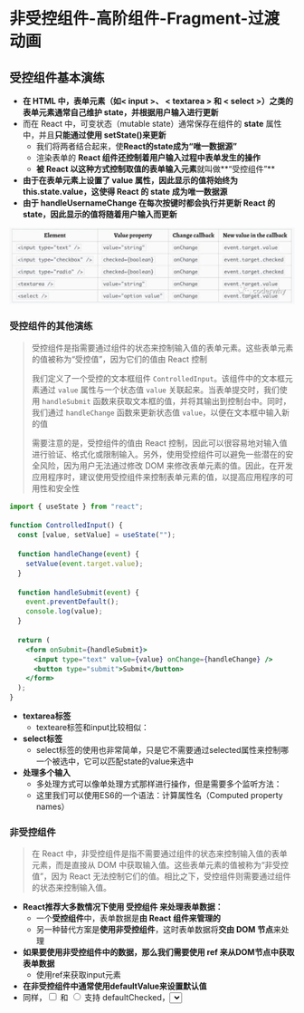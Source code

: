 # 非受控组件-高阶组件-Fragment-过渡动画

## 受控组件基本演练

- **在 HTML 中，表单元素（如< input >、 < textarea > 和 < select >）之类的表单元素通常自己维护 state，并根据用户输入进行更新**
- 而在 React 中，可变状态（mutable state）通常保存在组件的 **state** 属性中，并且**只能通过使用 setState()来更新**
  - 我们将两者结合起来，使**React的state成为“唯一数据源”**
  - 渲染表单的 **React 组件还控制着用户输入过程中表单发生的操作**
  - **被 React 以这种方式控制取值的表单输入元素**就叫做**“受控组件”**
- **由于在表单元素上设置了 value 属性，因此显示的值将始终为 this.state.value，这使得 React 的 state 成为唯一数据源**
- **由于 handleUsernameChange 在每次按键时都会执行并更新 React 的 state，因此显示的值将随着用户输入而更新**

![image-20230408025915725](.\React-images\image-20230408025915725-1683026306062-38.png)

### 受控组件的其他演练

> 受控组件是指需要通过组件的状态来控制输入值的表单元素。这些表单元素的值被称为“受控值”，因为它们的值由 React 控制
>
> 我们定义了一个受控的文本框组件 `ControlledInput`。该组件中的文本框元素通过 `value` 属性与一个状态值 `value` 关联起来。当表单提交时，我们使用 `handleSubmit` 函数来获取文本框的值，并将其输出到控制台中。同时，我们通过 `handleChange` 函数来更新状态值 `value`，以便在文本框中输入新的值
>
> 需要注意的是，受控组件的值由 React 控制，因此可以很容易地对输入值进行验证、格式化或限制输入。另外，使用受控组件可以避免一些潜在的安全风险，因为用户无法通过修改 DOM 来修改表单元素的值。因此，在开发应用程序时，建议使用受控组件来控制表单元素的值，以提高应用程序的可用性和安全性

```jsx
import { useState } from "react";

function ControlledInput() {
  const [value, setValue] = useState("");

  function handleChange(event) {
    setValue(event.target.value);
  }

  function handleSubmit(event) {
    event.preventDefault();
    console.log(value);
  }

  return (
    <form onSubmit={handleSubmit}>
      <input type="text" value={value} onChange={handleChange} />
      <button type="submit">Submit</button>
    </form>
  );
}
```

- **textarea标签**
  - texteare标签和input比较相似：
- **select标签**
  - select标签的使用也非常简单，只是它不需要通过selected属性来控制哪一个被选中，它可以匹配state的value来选中
- **处理多个输入**
  - 多处理方式可以像单处理方式那样进行操作，但是需要多个监听方法：
  - 这里我们可以使用ES6的一个语法：计算属性名（Computed property names）

### 非受控组件

> 在 React 中，非受控组件是指不需要通过组件的状态来控制输入值的表单元素，而是直接从 DOM 中获取输入值。这些表单元素的值被称为“非受控值”，因为 React 无法控制它们的值。相比之下，受控组件则需要通过组件的状态来控制输入值。

- **React推荐大多数情况下使用 受控组件 来处理表单数据：**
  - 一个**受控组件**中，表单数据是**由 React 组件来管理的**
  - 另一种替代方案是**使用非受控组件**，这时表单数据将**交由 DOM 节点**来处理
- **如果要使用非受控组件中的数据，那么我们需要使用 ref 来从DOM节点中获取表单数据**
  - 使用ref来获取input元素
- **在非受控组件中通常使用defaultValue来设置默认值**
- 同样，<input type="checkbox"> 和 <input type="radio"> 支持 defaultChecked，<select> 和 <textarea> 支持 defaultValue

**如何创建一个非受控的文本框组件：**

> 我们定义了一个非受控的文本框组件 `UncontrolledInput`。该组件中的文本框元素通过 `ref` 属性与一个 React 引用关联起来。当表单提交时，我们使用 `handleSubmit` 函数来获取文本框的值，并将其输出到控制台中
>
> 需要注意的是，非受控组件的值无法通过组件的状态来控制，因此如果需要对输入值进行验证或格式化，可能需要编写一些额外的逻辑来处理这些值。另外，非受控组件可能会导致一些潜在的安全风险，因为用户可以通过修改 DOM 来修改表单元素的值。因此，在开发应用程序时，建议使用受控组件来控制表单元素的值，以提高应用程序的可用性和安全性

```jsx
function UncontrolledInput() {
  const inputRef = useRef(null);

  function handleSubmit(event) {
    event.preventDefault();
    console.log(inputRef.current.value);
  }

  return (
    <form onSubmit={handleSubmit}>
      <input type="text" ref={inputRef} />
      <button type="submit">Submit</button>
    </form>
  );
}
```

## 认识高阶函数

- **高阶函数的维基百科定义：至少满足以下条件之一：**
  - 接受一个或多个函数作为输入
  - 输出一个函数
- **JavaScript中比较常见的filter、map、reduce都是高阶函数**
- **那么说明是高阶组件呢？**
  - 高阶组件的英文是 **Higher-Order Components**，简称为 **HOC**
  - 官方的定义：**高阶组件是参数为组件，返回值为新组件的函数**
- **我们可以进行如下的解析：**
  - 首先， **高阶组件 本身不是一个组件，而是一个函数**
  - 其次，**这个函数的参数是一个组件，返回值也是一个组件**

## 高阶组件的定义

> 高阶组件（Higher-Order Component，HOC）是一种函数，它接受一个组件作为输入，并返回一个新的组件作为输出。这个新的组件包装了原始组件，并且可以添加一些额外的功能或逻辑，例如：
>
> - 访问组件的状态或属性
> - 向组件传递其他属性或方法
> - 渲染条件组件
> - 处理错误或加载状态
> - 等等
>
> 优点：
>
> HOC 的主要目的是提供一种可重用的代码模式，以便在多个组件中共享功能或逻辑。通过将功能包装在 HOC 中，我们可以将它们从组件中分离出来，并且可以在多个组件中使用相同的功能，从而提高代码的可维护性和可重用性。
>
> 注意事项：
>
> HOC 是一种非常强大的工具，可以提高 React 应用程序的可维护性和可重用性。然而，如果不正确地使用 HOC，可能会导致代码复杂性和可读性的降低，因此建议在开发应用程序时，谨慎使用 HOC，并根据实际需要选择合适的解决方案

- **高阶组件的调用过程类似于这样：**

> higherOrderComponent就是一个高阶组件，我们传入的WrappendComponent是一个组件。经过内部从操作返回了EnhancedComponent

![image-20230409025332332](.\React-images\image-20230409025332332-1681234900430-1-1683026306062-43.png)

- **高阶函数的编写过程类似于这样：**

> 高阶组件并不是React API的一部分，它是基于React的组合特性而形成的设计模式
>
> 高阶组件在一些React第三方库中非常常见：
>
> - 比如redux中的connect；
> - 比如react-router中的withRouter；

![image-20230409025358062](.\React-images\image-20230409025358062-1681234900430-2-1683026306062-42.png)

- **组件的名称问题：**
  - 在ES6中，类表达式中类名是可以省略的
  - 组件的名称都可以通过displayName来修改

### 应用一 – props的增强

- **不修改原有代码的情况下，添加新的props**

```jsx
function enhanceProps(WrapperCpn,otherProps){
  return props => <WrapperCpn {...props} {...otherProps}/>
}
```

- **利用高阶组件来共享Context**

```jsx
function withUser(WrapperCpn){
  return props =>{
    return (
    <UserContext.Consumer>
        {
          value =>{
            return <WrapperCpn {...props} {...value}/>
          }
        }
    )
  }
}
```

![image-20230409034013747](.\React-images\image-20230409034013747-1681234900430-3-1683026306062-41.png)

### 应用二 – 渲染判断鉴权

- **在开发中，我们可能遇到这样的场景：**
  - 某些页面是必须用户登录成功才能进行进入
  - 如果用户没有登录成功，那么直接跳转到登录页面
- **这个时候，我们就可以使用高阶组件来完成鉴权操作：**

![image-20230409034818719](.\React-images\image-20230409034818719-1681234900430-4-1683026306062-44.png)

### 应用三 – 生命周期劫持

- **我们也可以利用高阶函数来劫持生命周期，在生命周期中完成自己的逻辑：**

> 其中下面这个类名是可以省略的，叫做匿名类。
>
> 类是有名字的，通过`类.name`获取

![image-20230409031303276](.\React-images\image-20230409031303276-1681234900431-7-1683026306063-46.png)

## 高阶函数的意义

- **我们会发现利用高阶组件可以针对某些React代码进行更加优雅的处理。**
- **其实早期的React有提供组件之间的一种复用方式是mixin，目前已经不再建议使用：**
  - Mixin 可能会**相互依赖，相互耦合，不利于代码维护**
  - **不同的Mixin中的方法可能会相互冲突**
  - Mixin非常多时，组件处理起来会比较麻烦，甚至还要为其做相关处理，这样会给代码造成滚雪球式的复杂性
- **当然，HOC也有自己的一些缺陷：**
  - HOC需要在**原组件上进行包裹或者嵌套，如果大量使用HOC**，将**会产生非常多的嵌套**，这**让调试变得非常困难**
  - HOC可以**劫持props，在不遵守约定的情况下也可能造成冲突**
- **Hooks的出现，是开创性的，它解决了很多React之前的存在的问题**
  - 比如this指向问题、比如hoc的嵌套复杂度问题等等

### ref的转发

- **在前面我们学习ref时讲过，ref不能应用于函数式组件：**

  - 因为函数式组件没有实例，所以不能获取到对应的组件对象

- **但是，在开发中我们可能想要获取函数式组件中某个元素的DOM，这个时候我们应该如何操作呢?**

  - 方式一：直接传入ref属性（错误的做法）
  - 方式二：通过forwardRef高阶函数；

  > `forwardRef` 是 React 提供的一种高阶函数，用于向子组件传递父组件的 `ref`。`forwardRef` 函数接受一个函数作为参数，该函数返回一个新的组件，该组件可以接受一个 `ref` 属性并将其传递给内部组件。

```jsx
import { forwardRef, useRef } from "react";

const MyInput = forwardRef((props, ref) => {
  return <input {...props} ref={ref} />;
});

export default function App() {
  const inputRef = useRef(null);

  function handleClick() {
    inputRef.current.focus();
  }

  return (
    <div>
      <MyInput type="text" ref={inputRef} />
      <button onClick={handleClick}>Focus</button>
    </div>
  );
}

//在上面的示例中，我们定义了一个名为 MyInput 的组件，它使用 forwardRef 函数将其接受的 ref 属性传递给内部的 input 元素。在 App 组件中，我们使用 useRef 钩子创建一个 inputRef 引用，并将其传递给 MyInput 组件。当用户单击按钮时，我们使用 inputRef.current.focus() 来将焦点设置在 input 元素上。

//需要注意的是，forwardRef 函数是一种非常强大的工具，可以帮助我们实现一些高级的组件模式。通过使用 forwardRef，我们可以将父组件的 ref 属性传递给内部组件，并从而实现更加灵活和可重用的组件。
```

### Portals的使用

- **某些情况下，我们希望渲染的内容独立于父组件，甚至是独立于当前挂载到的DOM元素中（默认都是挂载到id为root的DOM元素上的）**
- **Portal 提供了一种将子节点渲染到存在于父组件以外的 DOM 节点的优秀的方案：**
  - 第一个参数（child）是**任何可渲染的 React 子元素**，例如一个元素，字符串或 fragment
  - 第二个参数（container）是**一个 DOM 元素**，也就是准备挂载的位置

```jsx
ReactDOM.createPortal(child,container)
```

- **通常来讲，当你从组件的 render 方法返回一个元素时，该元素将被挂载到 DOM 节点中离其最近的父节点：**
- **然而，有时候将子元素插入到 DOM 节点中的不同位置也是有好处的：**

```jsx
render(){
  //React 挂载了一个新的 div，并且把子元素渲染其中
  return(
  	<div>
    	{this.props.children}
    </div>
  )
}
```

```jsx
render(){
  //React 并没有创建一个新的 div 它只是把子元素渲染到`domNode`中
  return ReactDOM.createPortal(
  	this.props.children,
    domNode
  )
}
```

#### Modal组件案例

- **比如说，我们准备开发一个Modal组件，它可以将它的子组件渲染到屏幕的中间位置：**
  - 步骤一：修改index.html添加新的节点
  - 步骤二：编写这个节点的样式
  - 步骤三：编写组件代码

```html
<div id="root"></div>
<!--新节点 -->
<div id="modal"></div>
```

```css
#modal {
  position:fixed;
  left: 50%;
  top: 50%;
  transform:translate(-50% -50%);
  background-color:red;
}
```

```jsx
class Modal extends PureComponent{
  constructor(props){
    super(props)
  }
  
  render(){
    return ReactDOM.createPortal(
    	this.props.children,
      document.getElementById("modal")
    )
  }
}
```

### fragment

- **在之前的开发中，我们总是在一个组件中返回内容时包裹一个div元素：**
  - 因为正常情况下不包裹是会报错的

![image-20230409161334011](.\React-images\image-20230409161334011-1681234900431-5-1683026306063-47.png)

- **我们又希望可以不渲染这样一个div应该如何操作呢？**
  - 使用Fragment
  - Fragment 允许你将子列表分组，而无需向 DOM 添加额外节点
  - 乍一看像Vue的Template，但其实在Vue3中对template并不是完全需要，属于可以写可以不写的程度，支持多个根。那是因为Vue3内部源码里面还有一个根`fragment`用来包裹了所有的内容

![image-20230409162145168](.\React-images\image-20230409162145168-1681234900431-6-1683026306062-45.png)

- **React还提供了Fragment的短语法：**
  - 它看起来像空标签 <> </>
  - 但是，如果我们需要在Fragment中添加key，那么就不能使用短语法

![image-20230409162643666](.\React-images\image-20230409162643666-1681234900431-8-1683026306063-49.png)

- 空标签是不能加key的，需要完整写法

![image-20230409163008873](.\React-images\image-20230409163008873-1681234900431-12-1683026306063-48.png)

![image-20230409163034114](.\React-images\image-20230409163034114-1681234900431-9-1683026306063-50.png)

## StrictMode

- **StrictMode 是一个用来突出显示应用程序中潜在问题的工具：**

  - 与 Fragment 一样，StrictMode 不会渲染任何可见的 UI
  - 它为其后代元素触发额外的检查和警告
  - 严格模式检查仅在开发模式下运行；它们不会影响生产构建

- **可以为应用程序的任何部分启用严格模式：**

  - 不会对 Header 和 Footer 组件运行严格模式检查
  - 但是，ComponentOne 和 ComponentTwo 以及它们的所有后代元素都将进行检查
  - 对部分代码会执行

  ![image-20230409163208301](.\React-images\image-20230409163208301-1681234900431-19-1683026306063-51.png)

### 严格模式检查的是什么？

> 在 React 中开启严格模式（strict mode）时，组件的 `constructor` 方法可能会被调用两次的原因如下：
>
> 1. 首次调用 `constructor`
>
> 在 React 严格模式下，当组件挂载时，React 会以严格模式重新运行整个组件，并且在运行过程中会执行两次 `constructor` 方法。第一次调用 `constructor` 是在组件实例化时进行的，用于初始化组件的状态、绑定事件等操作。
>
> 1. 第二次调用 `constructor`
>
> 第二次调用 `constructor` 是在组件渲染时进行的，用于检查组件是否正确设置了初始状态。在 React 严格模式下，如果组件的状态发生了不可预期的变化，或者组件的渲染结果与先前不同，React 将会重新渲染组件，并执行第二次 `constructor` 方法。
>
> 需要注意的是，React 在严格模式下调用 `constructor` 方法两次的行为是有意设计的，目的是为了帮助开发者检测组件状态的变化，并防止出现不可预期的错误。因此，在编写组件时，需要注意保证 `constructor` 方法的幂等性，即无论被调用多少次，其结果应该保持不变。

1. 识别不安全的生命周期：
2. 使用过时的ref API
3. 检查意外的副作用
   - 这个组件的constructor会被调用两次
   - 这是严格模式下故意进行的操作，让你来查看在这里写的一些逻辑代码被调用多次时，是否会产生一些副作用
   - 在生产环境中，是不会被调用两次的
4. 使用废弃的findDOMNode方法
   - 在之前的React API中，可以通过findDOMNode来获取DOM，不过已经不推荐使用了，可以自行学习演练一下

![image-20230409180713015](.\React-images\image-20230409180713015-1681234900431-10-1683026306063-53.png)

1. 检测过时的context API
   - 早期的Context是通过static属性声明Context对象属性，通过getChildContext返回Context对象等方式来使用Context的
   - 目前这种方式已经不推荐使用

# React过渡动画实现

## react-transition-group介绍

- **在开发中，我们想要给一个组件的显示和消失添加某种过渡动画，可以很好的增加用户体验**
- **当然，我们可以通过原生的CSS来实现这些过渡动画，但是React社区为我们提供了react-transition-group用来完成过渡动画**
- **React曾为开发者提供过动画插件 react-addons-css-transition-group，后由社区维护，形成了现在的 react-transition-group**
  - 这个库可以帮助我们方便的实现组件的 **入场** 和 **离场** 动画，使用时需要进行额外的安装：

```npm
# npm
npm install react-transition-group --save
# yarn
yarn add react-transition-group
```

- **react-transition-group本身非常小，不会为我们应用程序增加过多的负担**

## react-transition-group主要组件

- **react-transition-group主要包含四个组件：**
- `Transition`
  - 该组件是一个和平台无关的组件（不一定要结合CSS）
  - 在前端开发中，我们一般是结合CSS来完成样式，所以比较常用的是CSSTransition
- `CSSTransition`
  -  在前端开发中，通常使用CSSTransition来完成过渡动画效果
- `SwitchTransition`
  - 两个组件显示和隐藏切换时，使用该组件
- `TransitionGroup`
  - 将多个动画组件包裹在其中，一般用于列表中元素的动画

### CSSTransition

- **CSSTransition是基于Transition组件构建的：**
- **CSSTransition执行过程中，有三个状态：appear、enter、exit**
- **它们有三种状态，需要定义对应的CSS样式：**
  - 第一类，**开始状态**：对于的类是-appear、-enter、exit
  - 第二类：**执行动画**：对应的类是-appear-active、-enter-active、-exit-active
  - 第三类：**执行结束**：对应的类是-appear-done、-enter-done、-exit-done
- **CSSTransition常见对应的属性：**
  - **in：触发进入或者退出状态**
    - 如果添加了**unmountOnExit={true}**，那么该组件**会在执行退出动画结束后被移除掉**
    - **当in为true时，触发进入状态**，会添加-enter、-enter-acitve的class开始执行动画，当动画执行结束后，会移除两个class，并且添加-enter-done的class
    - **当in为false时，触发退出状态**，会添加-exit、-exit-active的class开始执行动画，当动画执行结束后，会移除两个class，并且添加-enter-done的class

### CSSTransition常见属性

- **classNames：动画class的名称**
  - 决定了在编写css时，对应的class名称：比如card-enter、card-enter-active、card-enter-done
- **timeout：**
  - 过渡动画的时间
- **appear：**
  - 是否在初次进入添加动画（需要和in同时为true）
- **unmountOnExit：退出后卸载组件**
- 其他属性可以参考官网来学习：https://reactcommunity.org/react-transition-group/transition
- **CSSTransition对应的钩子函数：主要为了检测动画的执行过程，来完成一些JavaScript的操作**
  - onEnter：在进入动画之前被触发
  - onEntering：在应用进入动画时被触发
  - onEntered：在应用进入动画结束后被触发

![image-20230409220859339](.\React-images\image-20230409220859339-1681234900431-11-1683026306063-54.png)

### SwitchTransition

- **SwitchTransition可以完成两个组件之间切换的炫酷动画：**
  - 比如我们有一个按钮需要在on和off之间切换，我们希望看到on先从左侧退出，off再从右侧进入
  - 这个动画在vue中被称之为 vue transition modes
  - react-transition-group中使用SwitchTransition来实现该动画
- **SwitchTransition中主要有一个属性：mode，有两个值**
  - in-out：表示新组件先进入，旧组件再移除
  - out-in：表示就组件先移除，新组件再进入
- **如何使用SwitchTransition呢？**
  - SwitchTransition组件里面要有CSSTransition或者Transition组件，不能直接包裹你想要切换的组件
  - SwitchTransition里面的CSSTransition或Transition组件不再像以前那样接受in属性来判断元素是何种状态，取而代之的是**key属性**

### TransitionGroup

- **当我们有一组动画时，需要将这些CSSTransition放入到一个TransitionGroup中来完成动画：**

![image-20230409221117979](.\React-images\image-20230409221117979-1681234900431-16-1683026306063-52.png)
